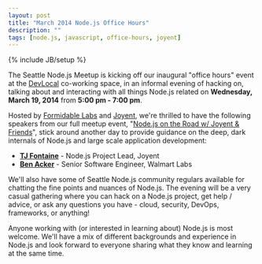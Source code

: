 ```yaml
---
layout: post
title: "March 2014 Node.js Office Hours"
description: ""
tags: [node.js, javascript, office-hours, joyent]
---
```

{% include JB/setup %}

The Seattle Node.js Meetup is kicking off our inaugural "office hours"
event at the [DevLocal](http://devlocal.io/) co-working space, in an informal
evening of hacking on, talking about and interacting with all things Node.js
related on **Wednesday, March 19, 2014** from **5:00 pm - 7:00 pm**.

Hosted by [Formidable Labs](http://formidablelabs.com/) and
[Joyent](http://www.joyent.com/), we're thrilled to have the following speakers from
our full meetup event,
"[Node.js on the Road w/ Joyent &amp; Friends](http://www.meetup.com/Seattle-Node-js/events/167600252/)",
stick around another day to provide guidance on the deep, dark internals
of Node.js and large scale application development:

* **[TJ Fontaine](https://twitter.com/tjfontaine)** - Node.js Project Lead, Joyent
* **[Ben Acker](https://twitter.com/nvcexploder)** - Senior Software Engineer, Walmart Labs

We'll also have some of Seattle Node.js community regulars available for
chatting the fine points and nuances of Node.js. The evening will be a very
casual gathering where you can hack on a Node.js project, get help / advice, or
ask any questions you have - cloud, security, DevOps, frameworks, or anything!

Anyone working with (or interested in learning about) Node.js is most welcome.
We'll have a mix of different backgrounds and experience in Node.js and look
forward to everyone sharing what they know and learning at the same time.
